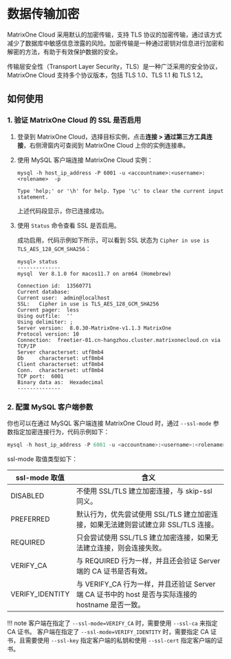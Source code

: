 # 数据传输加密

MatrixOne Cloud 采用默认的加密传输，支持 TLS 协议的加密传输，通过该方式减少了数据库中敏感信息泄露的风险。加密传输是一种通过密钥对信息进行加密和解密的方法，有助于有效保护数据的安全。

传输层安全性（Transport Layer Security，TLS）是一种广泛采用的安全协议，MatrixOne Cloud 支持多个协议版本，包括 TLS 1.0、TLS 1.1 和 TLS 1.2。

## 如何使用

### 1. 验证 MatrixOne Cloud 的 SSL 是否启用

1. 登录到 MatrixOne Cloud，选择目标实例，点击**连接 > 通过第三方工具连接**，右侧滑窗内可查阅到 MatrixOne Cloud 上你的实例连接串。

2. 使用 MySQL 客户端连接 MatrixOne Cloud 实例：

    ```
    mysql -h host_ip_address -P 6001 -u <accountname>:<username>:<rolename>  -p

    Type 'help;' or '\h' for help. Type '\c' to clear the current input statement.
    ```

    上述代码段显示，你已连接成功。

3. 使用 `Status` 命令查看 SSL 是否启用。

    成功启用，代码示例如下所示，可以看到 SSL 状态为 `Cipher in use is TLS_AES_128_GCM_SHA256`：

    ```
    mysql> status
    --------------
    mysql  Ver 8.1.0 for macos11.7 on arm64 (Homebrew)

    Connection id:  13560771
    Current database:
    Current user:  admin@localhost
    SSL:   Cipher in use is TLS_AES_128_GCM_SHA256
    Current pager:  less
    Using outfile:  ''
    Using delimiter: ;
    Server version:  8.0.30-MatrixOne-v1.1.3 MatrixOne
    Protocol version: 10
    Connection:  freetier-01.cn-hangzhou.cluster.matrixonecloud.cn via TCP/IP
    Server characterset: utf8mb4
    Db     characterset: utf8mb4
    Client characterset: utf8mb4
    Conn.  characterset: utf8mb4
    TCP port:  6001
    Binary data as:  Hexadecimal
    --------------
    ```

### 2. 配置 MySQL 客户端参数

你也可以在通过 MySQL 客户端连接 MatrixOne Cloud 时，通过 `--ssl-mode` 参数指定加密连接行为，代码示例如下：

```sql
mysql -h host_ip_address -P 6001 -u <accountname>:<username>:<rolename>  -p --ssl-mode=PREFERRED
```

ssl-mode 取值类型如下：

|ssl-mode 取值 | 含义|
|---|---|
|DISABLED|不使用 SSL/TLS 建立加密连接，与 skip-ssl 同义。|
|PREFERRED|默认行为，优先尝试使用 SSL/TLS 建立加密连接，如果无法建则尝试建立非 SSL/TLS 连接。|
|REQUIRED|只会尝试使用 SSL/TLS 建立加密连接，如果无法建立连接，则会连接失败。|
|VERIFY_CA|与 REQUIRED 行为一样，并且还会验证 Server 端的 CA 证书是否有效。|
|VERIFY_IDENTITY|与 VERIFY_CA 行为一样，并且还验证 Server 端 CA 证书中的 host 是否与实际连接的 hostname 是否一致。|

!!! note
    客户端在指定了 `--ssl-mode=VERIFY_CA` 时，需要使用 `--ssl-ca` 来指定 CA 证书。
    客户端在指定了 `--ssl-mode=VERIFY_IDENTITY` 时，需要指定 CA 证书，且需要使用 `--ssl-key` 指定客户端的私钥和使用 `--ssl-cert` 指定客户端的证书。
